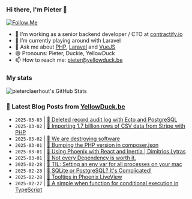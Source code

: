 ### Hi there, I'm Pieter 👋  
[![Follow Me](https://img.shields.io/github/followers/pieterclaerhout?label=Follow&style=social)](https://github.com/pieterclaerhout)

- 🏢 I'm working as a senior backend developer / CTO at [contractify.io](https://contractify.io)
- 🌱 I’m currently playing around with Laravel
- 💬 Ask me about [PHP](https://php.net), [Laravel](http://laravel.com) and [VueJS](https://vuejs.org)
- 😄 Pronouns: Pieter, Duckie, YellowDuck
- 📫 How to reach me: pieter@yellowduck.be

### My stats

![pieterclaerhout's GitHub Stats](https://github-readme-stats.vercel.app/api?username=pieterclaerhout&show_icons=true&count_private=true&line_height=40)

### 📩 Latest Blog Posts from [YellowDuck.be](https://www.yellowduck.be/)
<!-- BLOG-POST-LIST:START -->
- `2025-03-03` | [🔗 Deleted record audit log with Ecto and PostgreSQL](https://www.yellowduck.be/posts/deleted-record-audit-log-with-ecto-and-postgresql)  
- `2025-03-02` | [🔗 Importing 1.7 billion rows of CSV data from Stripe with PHP](https://www.yellowduck.be/posts/importing-1-7-billion-rows-of-csv-data-from-stripe-with-php)  
- `2025-03-02` | [🔗 We are destroying software](https://www.yellowduck.be/posts/we-are-destroying-software-antirez)  
- `2025-03-01` | [🐥 Bumping the PHP version in composer.json](https://www.yellowduck.be/posts/bumping-the-php-version-in-composer-json)  
- `2025-03-01` | [🔗 Using Phoenix with React and Inertia | Dimitrios Lytras](https://www.yellowduck.be/posts/using-phoenix-with-react-and-inertia-dimitrios-lytras)  
- `2025-03-01` | [🔗 Not every Dependency is worth it.](https://www.yellowduck.be/posts/not-every-dependency-is-worth-it)  
- `2025-02-28` | [🐥 TIL: Setting an env var for all processes on your mac](https://www.yellowduck.be/posts/til-setting-an-env-var-for-all-processes-on-your-mac)  
- `2025-02-28` | [🔗 SQLite or PostgreSQL? It&#39;s Complicated!](https://www.yellowduck.be/posts/sqlite-or-postgresql-its-complicated)  
- `2025-02-28` | [🔗 Tooltips in Phoenix LiveView](https://www.yellowduck.be/posts/tooltips-in-phoenix-liveview)  
- `2025-02-27` | [🐥 A simple when function for conditional execution in TypeScript](https://www.yellowduck.be/posts/a-simple-when-function-for-conditional-execution-in-typescript)  

<!-- BLOG-POST-LIST:END -->
